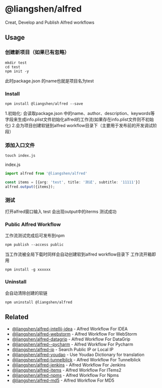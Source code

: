 # @liangshen/alfred

Creat, Develop and Publish Alfred workflows

## Usage

### 创建新项目（如果已有忽略）
```
mkdir test
cd test
npm init -y
```

此时package.json 的name也就是项目名为test

### Install 
```
npm install @liangshen/alfred --save
```
1.初始化: 会读取package.json 中的name、author、description、keywords等字段来生成info.plist文件初始化alfred的工作流(如果存在info.plist文件则不初始化)
2.会为项目创建软链到alfred workflow目录下（主要用于发布前的开发调试阶段）

### 添加入口文件

```
touch index.js
```

index.js
```typescript
import alfred from '@liangshen/alfred'

const items = [{arg: 'test', title: '测试', subtitle: '11111'}]
alfred.output({items});
```

### 测试

打开alfred窗口输入 test 会出现output中的iterms 测试成功

### Public Alfred Workflow

工作流测试完成后可发布到npm
```
npm publish --access public
```

当工作流被全局下载时同样会自动创建软到alfred workflow目录下 工作流开箱即用

```
npm install -g xxxxxx
```

### Uninstall

会自动清除创建的软链

```
npm uninstall @liangshen/alfred
```

## Related

* [@liangshen/alfred-intellij-idea](https://github.com/liangshen001/alfred-intellij-idea) - Alfred Workflow For IDEA
* [@liangshen/alfred-webstorm](https://github.com/liangshen001/alfred-webstorm) - Alfred Workflow For WebStorm
* [@liangshen/alfred-datagrip](https://github.com/liangshen001/alfred-datagrip) - Alfred Workflow For DataGrip
* [@liangshen/alfred--pycharm](https://github.com/liangshen001/alfred--pycharm) - Alfred Workflow For Pycharm
* [@liangshen/alfred-ip](https://github.com/liangshen001/alfred-ip) - Search Public IP or Local IP
* [@liangshen/alfred-youdao](https://github.com/liangshen001/alfred-youdao) - Use Youdao Dictionary for translation
* [@liangshen/alfred-tunnelblick](https://github.com/liangshen001/alfred-tunnelblick) - Alfred Workflow For Tunnelblick
* [@liangshen/alfred-jenkins](https://github.com/liangshen001/alfred-jenkins) - Alfred Workflow For Jenkins
* [@liangshen/alfred-items](https://github.com/liangshen001/alfred-items) - Alfred Workflow For ITems2
* [@liangshen/alfred-npms](https://github.com/liangshen001/alfred-npms) - Alfred Workflow For Npms
* [@liangshen/alfred-md5](https://github.com/liangshen001/alfred-md5) - Alfred Workflow For MD5


